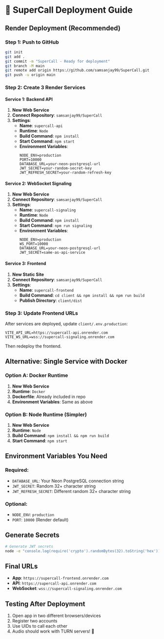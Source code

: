 # 🚀 SuperCall Deployment Guide

## **Render Deployment (Recommended)**

### **Step 1: Push to GitHub**
```bash
git init
git add .
git commit -m "SuperCall - Ready for deployment"
git branch -M main
git remote add origin https://github.com/samsanjay99/SuperCall.git
git push -u origin main
```

### **Step 2: Create 3 Render Services**

#### **Service 1: Backend API**
1. **New Web Service**
2. **Connect Repository**: `samsanjay99/SuperCall`
3. **Settings**:
   - **Name**: `supercall-api`
   - **Runtime**: `Node`
   - **Build Command**: `npm install`
   - **Start Command**: `npm start`
   - **Environment Variables**:
     ```
     NODE_ENV=production
     PORT=10000
     DATABASE_URL=your-neon-postgresql-url
     JWT_SECRET=your-random-secret-key
     JWT_REFRESH_SECRET=your-random-refresh-key
     ```

#### **Service 2: WebSocket Signaling**
1. **New Web Service**
2. **Connect Repository**: `samsanjay99/SuperCall`
3. **Settings**:
   - **Name**: `supercall-signaling`
   - **Runtime**: `Node`
   - **Build Command**: `npm install`
   - **Start Command**: `npm run signaling`
   - **Environment Variables**:
     ```
     NODE_ENV=production
     WS_PORT=10000
     DATABASE_URL=your-neon-postgresql-url
     JWT_SECRET=same-as-api-service
     ```

#### **Service 3: Frontend**
1. **New Static Site**
2. **Connect Repository**: `samsanjay99/SuperCall`
3. **Settings**:
   - **Name**: `supercall-frontend`
   - **Build Command**: `cd client && npm install && npm run build`
   - **Publish Directory**: `client/dist`

### **Step 3: Update Frontend URLs**

After services are deployed, update `client/.env.production`:
```env
VITE_API_URL=https://supercall-api.onrender.com
VITE_WS_URL=wss://supercall-signaling.onrender.com
```

Then redeploy the frontend.

## **Alternative: Single Service with Docker**

### **Option A: Docker Runtime**
1. **New Web Service**
2. **Runtime**: `Docker`
3. **Dockerfile**: Already included in repo
4. **Environment Variables**: Same as above

### **Option B: Node Runtime (Simpler)**
1. **New Web Service**
2. **Runtime**: `Node`
3. **Build Command**: `npm install && npm run build`
4. **Start Command**: `npm start`

## **Environment Variables You Need**

### **Required**:
- `DATABASE_URL`: Your Neon PostgreSQL connection string
- `JWT_SECRET`: Random 32+ character string
- `JWT_REFRESH_SECRET`: Different random 32+ character string

### **Optional**:
- `NODE_ENV`: `production`
- `PORT`: `10000` (Render default)

## **Generate Secrets**
```bash
# Generate JWT secrets
node -e "console.log(require('crypto').randomBytes(32).toString('hex'))"
```

## **Final URLs**
- **App**: `https://supercall-frontend.onrender.com`
- **API**: `https://supercall-api.onrender.com`
- **WebSocket**: `wss://supercall-signaling.onrender.com`

## **Testing After Deployment**
1. Open app in two different browsers/devices
2. Register two accounts
3. Use UIDs to call each other
4. Audio should work with TURN servers! 🎉